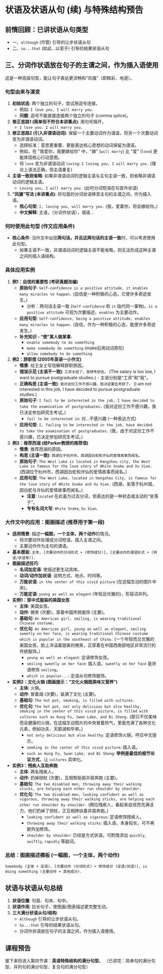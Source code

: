 # 状语及状语从句 (续) 与特殊结构预告
## 前情回顾：已讲状语从句类型
* 一、`although` (尽管) 引导的让步状语从句
* 二、`so...that` (如此...以至于) 引导的结果状语从句
## 三、分词作状语放在句子的主谓之间，作为插入语使用
这是一种高级句型，能让句子表达更流畅和“风骚”（即精彩、地道）。
### 句型由来与演变
1.  **初始状态**: 两个独立的句子，尝试用逗号连接。
    * 例如: `I love you, I will marry you.`
    * **问题**: 逗号不能直接连接两个独立的句子 (comma splice)。
2.  **修正思路1 (简单但不符合本讲重点)**: 用句号隔开。
    * `I love you. I will marry you.`
3.  **修正思路2 (引入非谓语动词)**: 保留一个主要动词作为谓语，将另一个次要动词变为非谓语动词。
    * 选择标准：意思更重要、更能表达核心思想的动词保留为谓语。
    * 例如，在 "我爱你，我要嫁给你" 中，"嫁" (`will marry`) 比 "爱" (`love`) 更能体现核心行动意图。
    * 将 `love` 变为非谓语动词 `loving`: `I loving you, I will marry you.` (理论上语法正确，但主语重复)
4.  **主语一致则省略**: 如果非谓语动词的逻辑主语与主句主语一致，则省略非谓语动词的逻辑主语。
    * `Loving you, I will marry you.` (此时分词短语在句首作状语)
5.  **“风骚”写法 (本讲重点)**: 将句首的分词状语移至主句的主谓之间，作为插入语。
    * **核心句型**: `I, loving you, will marry you.` (我，爱着你，将会嫁给你。)
    * **中文解释**: 主语，（分词作状语），谓语...
### 何时使用此句型 (作文应用条件)
* **核心条件**: 当作文中出现**两句话，并且这两句话的主语一致**时，可以考虑使用此句型。
    * 如果主语不一致，非谓语动词的逻辑主语不能省略，则无法形成这种主谓之间的插入语结构。
### 具体应用实例
1.  **例1：自信的重要性 (考研真题改编)**
    * **原始句子**: `Self-confidence is a positive attitude, it enables many miracles to happen.` (自信是一种积极的心态，它使许多奇迹发生。)
        * 分析：两句话主语一致 (`Self-confidence` 和 `it` 指代同一事物)。`is a positive attitude` 可视为次要描述，`enables` 为主要动作。
    * **应用句型**: `Self-confidence, being a positive attitude, enables many miracles to happen.` (自信，作为一种积极的心态，能使许多奇迹发生。)
    * **补充知识 - “使”某人做某事**:
        * `enable somebody to do something`
        * `make somebody do something` (make后用动词原形)
        * `allow somebody to do something`
2.  **例2：辞职信 (2005年英语一小作文)**
    * **情景**: 给王女士写信解释辞职原因。
    * **错误示范 (主语不一致)**: `工资太低了，我想考研去。` (The salary is too low, I want to pursue postgraduate studies.) - 主语分别是“工资”和“我”。
    * **正确构思 (主语一致)**: `我对这份工作不感兴趣，我决定要去考研了。` (I am not interested in this job, I have decided to pursue postgraduate studies.)
    * **原始句子**: `I fail to be interested in the job, I have decided to take the examination of postgraduates.` (我对这份工作不感兴趣，我已决定参加研究生考试。)
        * `fail to be interested in`: 对...不感兴趣 (一种表达方式)
    * **应用句型**: `I, failing to be interested in the job, have decided to take the examination of postgraduates.` (我，由于对这份工作不感兴趣，已决定参加研究生考试。)
3.  **例3：推荐西湖 (给Parker教授的推荐信)**
    * **情景**: 推荐西湖的原因。
    * **构思 (主语一致)**: `西湖位于杭州市。西湖因白蛇和许仙的爱情故事而闻名。`
    * **原始句子**: `The West Lake is located in Hangzhou city, the West Lake is famous for the love story of White Snake and Xu Xian.` (西湖位于杭州市，西湖因白蛇和许仙的爱情故事而闻名。)
    * **应用句型**: `The West Lake, located in Hangzhou City, is famous for the love story of White Snake and Xu Xian.` (西湖，坐落于杭州城，因白蛇与许仙的爱情故事而闻名。)
        * **注意**: `located` 在此虽为过去分词，但表达的是一种状态或主动的“坐落于”。
        * **专有名词大写**: `White Snake`, `Xu Xian`.
### 大作文中的应用：图画描述 (推荐用于第一段)
* **适用情景**: 描述**一幅图，一个主体，两个动作**的情况。
    * 将次要动作处理成分词短语，插入主谓之间。
    * 主要动作作为主句的谓语。
* **基本模板**: `主体, [次要动作的分词形式 + (修饰成分)], [主要动作的谓语形式 + (宾语/状语等)].`
* **图画描述技巧**:
    * **名词加定语**: 使描述更生动具体。
    * **动词/动作加状语**: 说明方式、地点、时间等。
    * **万能状语**: `in the center of this vivid picture` (在这幅生动的图片中央)。
    * **万能定语**: `young as well as elegant` (年轻且优雅的)，形容词并列。
* **实例1：穿中式服装的美国女孩**
    * **主体**: 美国女孩。
    * **动作**: 微笑 (次要)，穿着中国传统服饰 (主要)。
    * **基础句**: `An American girl, smiling, is wearing traditional Chinese costume.`
    * **优化句**: `An American girl, young as well as elegant, smiling sweetly on her face, is wearing traditional Chinese costume which is popular in the southeast of China.` (一个年轻而又优雅的美国女孩，脸上洋溢着甜美的微笑，正穿着在中国西南部地区非常流行的传统服饰。)
        * `young as well as elegant`: 定语修饰女孩。
        * `smiling sweetly on her face`: 插入语，`sweetly on her face` 是状语修饰 `smiling`。
        * `which is popular...`: 定语从句修饰服饰。
* **实例2：文化火锅 (图画提示：“文化火锅既美味又营养”)**
    * **主体**: 火锅。
    * **动作**: 冒着烟 (次要)，装满了文化 (主要)。
    * **基础句**: `The hot pot, smoking, is filled with cultures.`
    * **优化句**: `The hot pot, not only delicious but also healthy, smoking in the center of this vivid picture, is filled with cultures such as Kung Fu, Swan Lake, and Bi Sheng.` (那只不仅美味而且健康的火锅，在这幅生动图片的中央冒着热气，里面充满了各种文化元素，例如功夫、天鹅湖和毕昇。)
        * `not only delicious but also healthy`: 定语修饰火锅，呼应中文提示。
        * `smoking in the center of this vivid picture`: 插入语。
        * `such as Kung Fu, Swan Lake, and Bi Sheng`: **举例是最佳的细节论证方式**，让 `cultures` 具体化。
* **实例3：残疾人互助奔跑**
    * **主体**: 两名残疾人。
    * **动作**: 扔掉拐杖 (次要)，互相帮助肩并肩奔跑 (主要)。
    * **基础句**: `The two disabled men, throwing away their walking sticks, are helping each other run shoulder by shoulder.`
    * **优化句**: `The two disabled men, looking confident as well as vigorous, throwing away their walking sticks, are helping each other run shoulder by shoulder.` (两位残疾人，看起来自信而充满活力，他们扔掉了拐杖，正互相搀扶着并肩奔跑。)
        * `looking confident as well as vigorous`: 定语修饰残疾人。
        * `throwing away their walking sticks`: 插入语，本身较长，可不再额外加修饰。
        * `shoulder by shoulder`: 已经是方式状语。可酌情添加 `quickly`, `swiftly`, `rapidly` 等副词。
### 总结：图画描述模板 (一幅图，一个主体，两个动作)
`Somebody (主体 + 定语), [次要动作 (分词形式) + 修饰成分 (定语/状语)], is doing something (主要动作 + 其他成分).`
## 状语与状语从句总结
1.  **状语位置**: 句首、句末、句中。
2.  **状语作用**: 拉长句子，使图画/图表描述更完整生动。
3.  **三大满分状语从句/结构**:
    * `Although` 引导的让步状语从句。
    * `So...that` 引导的结果状语从句。
    * 分词作状语放在句子的主谓之间，作为插入语使用。
## 课程预告
接下来将进入第四节课：**英语特殊结构的满分句型**。
（已讲完：简单句的满分句型、并列句的满分句型、复合句的满分句型）